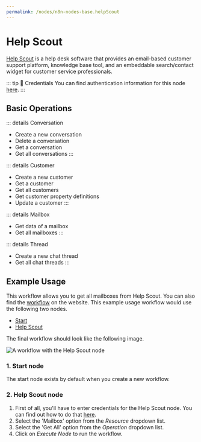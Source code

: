 ```yaml
---
permalink: /nodes/n8n-nodes-base.helpScout
---
```


# Help Scout

[Help Scout](https://www.helpscout.com/) is a help desk software that provides an email-based customer support platform, knowledge base tool, and an embeddable search/contact widget for customer service professionals.

::: tip 🔑 Credentials
You can find authentication information for this node [here](../../../credentials/HelpScout/README.md).
:::

## Basic Operations

::: details Conversation
- Create a new conversation
- Delete a conversation
- Get a conversation
- Get all conversations
:::

::: details Customer
- Create a new customer
- Get a customer
- Get all customers
- Get customer property definitions
- Update a customer
:::

::: details Mailbox
- Get data of a mailbox
- Get all mailboxes
:::

::: details Thread
- Create a new chat thread
- Get all chat threads
:::

## Example Usage

This workflow allows you to get all mailboxes from Help Scout. You can also find the [workflow](https://n8n.io/workflows/567) on the website. This example usage workflow would use the following two nodes.
- [Start](../../core-nodes/Start/README.md)
- [Help Scout]()

The final workflow should look like the following image.

![A workflow with the Help Scout node](./workflow.png)

### 1. Start node

The start node exists by default when you create a new workflow.

### 2. Help Scout node

1. First of all, you'll have to enter credentials for the Help Scout node. You can find out how to do that [here](../../../credentials/HelpScout/README.md).
2. Select the 'Mailbox' option from the *Resource* dropdown list.
3. Select the 'Get All' option from the *Operation* dropdown list.
4. Click on *Execute Node* to run the workflow.

